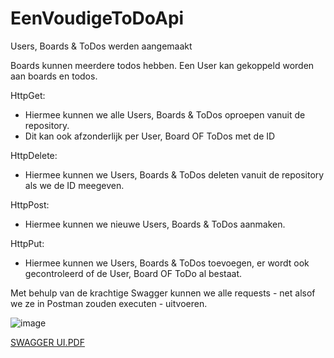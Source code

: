 # EenVoudigeToDoApi

Users, Boards & ToDos werden aangemaakt

Boards kunnen meerdere todos hebben.
Een User kan gekoppeld worden aan boards en todos.

HttpGet:
- Hiermee kunnen we alle Users, Boards & ToDos oproepen vanuit de repository.
- Dit kan ook afzonderlijk per User, Board OF ToDos met de ID

HttpDelete:
- Hiermee kunnen we Users, Boards & ToDos deleten vanuit de repository als we de ID meegeven.

HttpPost:
- Hiermee kunnen we nieuwe Users, Boards & ToDos aanmaken.

HttpPut:
- Hiermee kunnen we Users, Boards & ToDos toevoegen, er wordt ook gecontroleerd of de User, Board OF ToDo al bestaat.

Met behulp van de krachtige Swagger kunnen we alle requests - net alsof we ze in Postman zouden executen - uitvoeren.

![image](https://user-images.githubusercontent.com/47563889/174710573-ae7cde67-d269-45fb-987a-a0cde7607fbb.png)

<a href="[Swagger UI.pdf](https://github.com/Yusuf-Ozgun/EenVoudigeToDoApi/files/8945706/Swagger.UI.pdf)" target="_blank"> SWAGGER UI.PDF</a>
